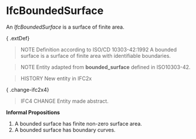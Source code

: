 # IfcBoundedSurface

An _IfcBoundedSurface_ is a surface of finite area.
<!-- end of short definition -->

{ .extDef}
> NOTE Definition according to ISO/CD 10303-42:1992
> A bounded surface is a surface of finite area with identifiable boundaries.

> NOTE Entity adapted from **bounded_surface** defined in ISO10303-42.

> HISTORY New entity in IFC2x

{ .change-ifc2x4}
> IFC4 CHANGE Entity made abstract.

**Informal Propositions**

1. A bounded surface has finite non-zero surface area.
2. A bounded surface has boundary curves.
